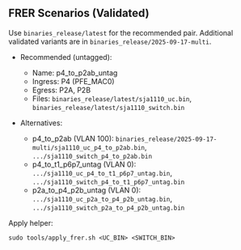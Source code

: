 ## FRER Scenarios (Validated)

Use `binaries_release/latest` for the recommended pair. Additional validated variants are in `binaries_release/2025-09-17-multi`.

- Recommended (untagged):
  - Name: p4_to_p2ab_untag
  - Ingress: P4 (PFE_MAC0)
  - Egress: P2A, P2B
  - Files: `binaries_release/latest/sja1110_uc.bin`, `binaries_release/latest/sja1110_switch.bin`

- Alternatives:
  - p4_to_p2ab (VLAN 100): `binaries_release/2025-09-17-multi/sja1110_uc_p4_to_p2ab.bin`, `.../sja1110_switch_p4_to_p2ab.bin`
  - p4_to_t1_p6p7_untag (VLAN 0): `.../sja1110_uc_p4_to_t1_p6p7_untag.bin`, `.../sja1110_switch_p4_to_t1_p6p7_untag.bin`
  - p2a_to_p4_p2b_untag (VLAN 0): `.../sja1110_uc_p2a_to_p4_p2b_untag.bin`, `.../sja1110_switch_p2a_to_p4_p2b_untag.bin`

Apply helper:
```
sudo tools/apply_frer.sh <UC_BIN> <SWITCH_BIN>
```
